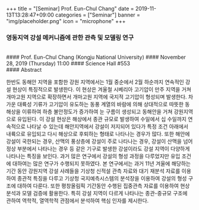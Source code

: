 +++
title = "[Seminar] Prof. Eun-Chul Chang"
date = 2019-11-13T13:28:47+09:00
categories = ["Seminar"]
banner = "img/placeholder.png"
icon = "microphone"
+++
###  영동지역 강설 메커니즘에 관한 관측 및 모델링 연구
<br>
#### Prof. Eun-Chul Chang (Kongju National University)
#### November 28, 2019 (Thursday) 11:00
#### Science Hall #553
<br>
#### Abstract

한반도 동해안 지역을 포함한 강원 지역에서는 1월 중순에서 2월 하순까지 연속적인 강설 현상이 특징적으로 발생한다. 이 현상은 겨울철 시베리아 고기압이 만주 지역을 거쳐 개마고원 지역으로 확장하면서 개마고원 지역에 국지적 고기압이 형성되며 발생한다. 차가운 대륙성 기류가 고기압이 유도하는 동풍 계열의 바람에 의해 상대적으로 따뜻한 동해상을 이류하여 하층 불안정도가 증가하여 눈 구름이 생성되고 동해안을 거쳐 강원지역으로 유입된다. 이 강설 현상은 해상에서 종관 규모로 발생하여 수일에서 십 수일까지 연속적으로 나타날 수 있는데 해안지역에서 강설이 저지되어 있다가 특정 조건 아래에서 내륙으로 유입되고 다시 해상으로 후퇴하는 형태로 나타나는 경우가 많다. 또한 해안에 강설이 국한되는 경우, 산맥의 풍상층에 강설이 주로 나타나는 경우, 강설이 산맥을 넘어 정상 부분에서 나타나는 경우 등 같은 기구로 발생한 강설이라도 강설 지역이 다양하게 나타나는 특징을 보인다. 과거 많은 연구에서 강설의 형성 과정을 다루었지만 유입 조건에 대하여는 많은 연구가 수행되지 못하였다. 본 연구에서는 과거 11년 겨울에 해당하는 기간 동안 강원지역 강설 사례들을 기상청 신적설 관측 자료와 대기 재분석 자료를 이용하여 종관적 특징을 다루고 기상청 국지예측시스템의 분석장을 이용하여 강설의 형성 구조에 대하여 다룬다. 또한 평창올림픽 기간동안 수행된 집중관측 자료를 이용하여 현상 분석과 모델 검증에 활용한다. 특히 강설 지역이 다르게 나타나는 종관-중규모 구조에 관하여 역학적, 열역학적 관점에서 분석하여 핵심 인자를 제시한다.
